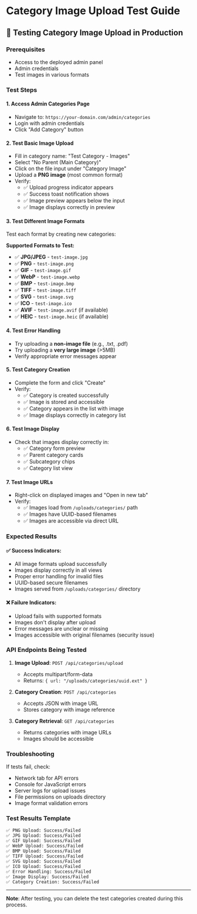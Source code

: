 # Category Image Upload Test Guide

## 🎯 Testing Category Image Upload in Production

### Prerequisites
- Access to the deployed admin panel
- Admin credentials
- Test images in various formats

### Test Steps

#### 1. Access Admin Categories Page
- Navigate to: `https://your-domain.com/admin/categories`
- Login with admin credentials
- Click "Add Category" button

#### 2. Test Basic Image Upload
- Fill in category name: "Test Category - Images"
- Select "No Parent (Main Category)"
- Click on the file input under "Category Image"
- Upload a **PNG image** (most common format)
- Verify:
  - ✅ Upload progress indicator appears
  - ✅ Success toast notification shows
  - ✅ Image preview appears below the input
  - ✅ Image displays correctly in preview

#### 3. Test Different Image Formats
Test each format by creating new categories:

**Supported Formats to Test:**
- ✅ **JPG/JPEG** - `test-image.jpg`
- ✅ **PNG** - `test-image.png` 
- ✅ **GIF** - `test-image.gif`
- ✅ **WebP** - `test-image.webp`
- ✅ **BMP** - `test-image.bmp`
- ✅ **TIFF** - `test-image.tiff`
- ✅ **SVG** - `test-image.svg`
- ✅ **ICO** - `test-image.ico`
- ✅ **AVIF** - `test-image.avif` (if available)
- ✅ **HEIC** - `test-image.heic` (if available)

#### 4. Test Error Handling
- Try uploading a **non-image file** (e.g., .txt, .pdf)
- Try uploading a **very large image** (>5MB)
- Verify appropriate error messages appear

#### 5. Test Category Creation
- Complete the form and click "Create"
- Verify:
  - ✅ Category is created successfully
  - ✅ Image is stored and accessible
  - ✅ Category appears in the list with image
  - ✅ Image displays correctly in category list

#### 6. Test Image Display
- Check that images display correctly in:
  - ✅ Category form preview
  - ✅ Parent category cards
  - ✅ Subcategory chips
  - ✅ Category list view

#### 7. Test Image URLs
- Right-click on displayed images and "Open in new tab"
- Verify:
  - ✅ Images load from `/uploads/categories/` path
  - ✅ Images have UUID-based filenames
  - ✅ Images are accessible via direct URL

### Expected Results

#### ✅ Success Indicators:
- All image formats upload successfully
- Images display correctly in all views
- Proper error handling for invalid files
- UUID-based secure filenames
- Images served from `/uploads/categories/` directory

#### ❌ Failure Indicators:
- Upload fails with supported formats
- Images don't display after upload
- Error messages are unclear or missing
- Images accessible with original filenames (security issue)

### API Endpoints Being Tested

1. **Image Upload**: `POST /api/categories/upload`
   - Accepts multipart/form-data
   - Returns: `{ url: "/uploads/categories/uuid.ext" }`

2. **Category Creation**: `POST /api/categories`
   - Accepts JSON with image URL
   - Stores category with image reference

3. **Category Retrieval**: `GET /api/categories`
   - Returns categories with image URLs
   - Images should be accessible

### Troubleshooting

If tests fail, check:
- Network tab for API errors
- Console for JavaScript errors
- Server logs for upload issues
- File permissions on uploads directory
- Image format validation errors

### Test Results Template

```
✅ PNG Upload: Success/Failed
✅ JPG Upload: Success/Failed  
✅ GIF Upload: Success/Failed
✅ WebP Upload: Success/Failed
✅ BMP Upload: Success/Failed
✅ TIFF Upload: Success/Failed
✅ SVG Upload: Success/Failed
✅ ICO Upload: Success/Failed
✅ Error Handling: Success/Failed
✅ Image Display: Success/Failed
✅ Category Creation: Success/Failed
```

---

**Note**: After testing, you can delete the test categories created during this process.